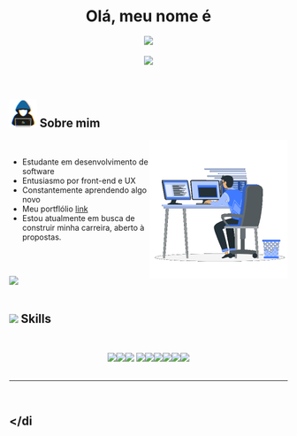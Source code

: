 <h1 align="center"><b>Olá,</b> meu nome é</h1>

<p align="center">
  <img src="https://404lucas.netlify.app/img/logo.png" height="120">
  <br>
  <br>
<img src="https://github-readme-stats.vercel.app/api?username=404lucas&show_icons=true&theme=gotham" width=60%>

</p>
<br>



	
## <picture><img src = "https://github.com/0xAbdulKhalid/0xAbdulKhalid/raw/main/assets/mdImages/about_me.gif" width = 50px></picture> **Sobre mim**

<picture> <img align="right" src="https://github.com/0xAbdulKhalid/0xAbdulKhalid/raw/main/assets/mdImages/Right_Side.gif" width = 250px></picture>

<br>

- Estudante em desenvolvimento de software
- Entusiasmo por front-end e UX
- Constantemente aprendendo algo novo
- Meu portflólio [link](https://404lucas.netlify.app/)
- Estou atualmente em busca de construir minha carreira, aberto à propostas.

<br><br>

<img src="https://user-images.githubusercontent.com/73097560/115834477-dbab4500-a447-11eb-908a-139a6edaec5c.gif"><br><br>

## <img src="https://media2.giphy.com/media/QssGEmpkyEOhBCb7e1/giphy.gif?cid=ecf05e47a0n3gi1bfqntqmob8g9aid1oyj2wr3ds3mg700bl&rid=giphy.gif" width ="25"><b> Skills</b>
<br>

<p align="center">
 <img src="https://cdn.jsdelivr.net/gh/devicons/devicon/icons/html5/html5-original.svg" height="60px"/><img src="https://cdn.jsdelivr.net/gh/devicons/devicon/icons/css3/css3-original.svg"  height="60px"/><img src="https://cdn.jsdelivr.net/gh/devicons/devicon/icons/javascript/javascript-original.svg"  height="60px"/>
 <img src="https://cdn.jsdelivr.net/gh/devicons/devicon/icons/react/react-original.svg"  height="60px"/><img src="https://cdn.jsdelivr.net/gh/devicons/devicon/icons/php/php-plain.svg"  height="60px"/><img src="https://cdn.jsdelivr.net/gh/devicons/devicon/icons/csharp/csharp-original.svg"  height="60px"/><img src="https://cdn.jsdelivr.net/gh/devicons/devicon/icons/dot-net/dot-net-plain-wordmark.svg"  height="60px"/><img src="https://cdn.jsdelivr.net/gh/devicons/devicon/icons/mysql/mysql-original.svg"  height="60px"/><img src="https://cdn.jsdelivr.net/gh/devicons/devicon/icons/nodejs/nodejs-original-wordmark.svg"  height="60px">
<br>
<br>

-----

<br>

</di
---

<br>
